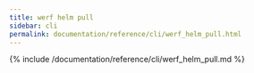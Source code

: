 ```yaml
---
title: werf helm pull
sidebar: cli
permalink: documentation/reference/cli/werf_helm_pull.html
---
```


{% include /documentation/reference/cli/werf_helm_pull.md %}
